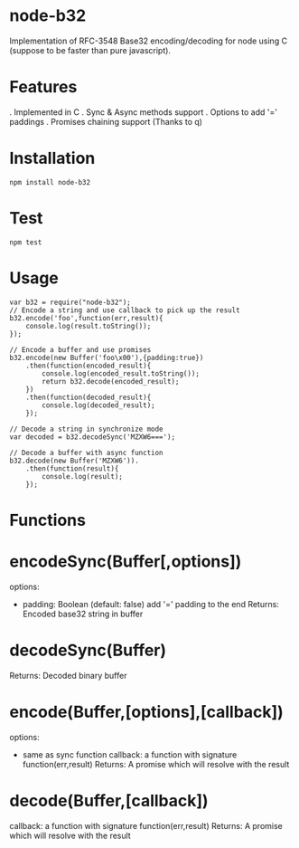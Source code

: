 node-b32
========

Implementation of RFC-3548 Base32 encoding/decoding for node using C (suppose to be faster than pure javascript).

Features
=========
. Implemented in C
. Sync & Async methods support
. Options to add '=' paddings
. Promises chaining support (Thanks to q)

Installation
=========
```
npm install node-b32
```

Test
=========
```
npm test
```

Usage
=========
```
var b32 = require("node-b32");
// Encode a string and use callback to pick up the result 
b32.encode('foo',function(err,result){
    console.log(result.toString());
});

// Encode a buffer and use promises
b32.encode(new Buffer('foo\x00'),{padding:true})
    .then(function(encoded_result){
        console.log(encoded_result.toString());
        return b32.decode(encoded_result);
    })
    .then(function(decoded_result){
        console.log(decoded_result);
    });

// Decode a string in synchronize mode
var decoded = b32.decodeSync('MZXW6===');

// Decode a buffer with async function
b32.decode(new Buffer('MZXW6')).
    .then(function(result){
        console.log(result);
    });

```


Functions
=========
# encodeSync(Buffer[,options])
options:
 - padding: Boolean (default: false) add '=' padding to the end
Returns:
 Encoded base32 string in buffer

# decodeSync(Buffer)
Returns:
 Decoded binary buffer

# encode(Buffer,[options],[callback])
options:
  - same as sync function
callback: a function with signature function(err,result)
Returns:
    A promise which will resolve with the result

# decode(Buffer,[callback])
callback: a function with signature function(err,result)
Returns:
    A promise which will resolve with the result